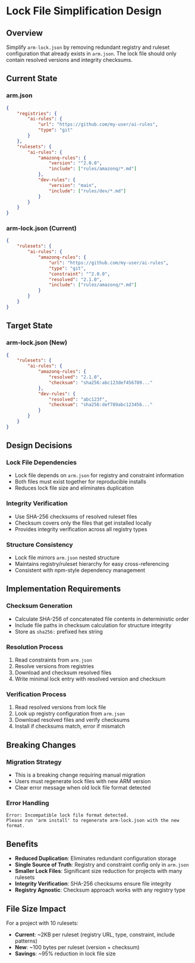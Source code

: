 # Lock File Simplification Design

## Overview

Simplify `arm-lock.json` by removing redundant registry and ruleset configuration that already exists in `arm.json`. The lock file should only contain resolved versions and integrity checksums.

## Current State

### arm.json
```json
{
    "registries": {
        "ai-rules": {
            "url": "https://github.com/my-user/ai-rules",
            "type": "git"
        }
    },
    "rulesets": {
        "ai-rules": {
            "amazonq-rules": {
                "version": "^2.0.0",
                "include": ["rules/amazonq/*.md"]
            },
            "dev-rules": {
                "version": "main",
                "include": ["rules/dev/*.md"]
            }
        }
    }
}
```

### arm-lock.json (Current)
```json
{
    "rulesets": {
        "ai-rules": {
            "amazonq-rules": {
                "url": "https://github.com/my-user/ai-rules",
                "type": "git",
                "constraint": "^2.0.0",
                "resolved": "2.1.0",
                "include": ["rules/amazonq/*.md"]
            }
        }
    }
}
```

## Target State

### arm-lock.json (New)
```json
{
    "rulesets": {
        "ai-rules": {
            "amazonq-rules": {
                "resolved": "2.1.0",
                "checksum": "sha256:abc123def456789..."
            },
            "dev-rules": {
                "resolved": "abc123f",
                "checksum": "sha256:def789abc123456..."
            }
        }
    }
}
```

## Design Decisions

### Lock File Dependencies
- Lock file depends on `arm.json` for registry and constraint information
- Both files must exist together for reproducible installs
- Reduces lock file size and eliminates duplication

### Integrity Verification
- Use SHA-256 checksums of resolved ruleset files
- Checksum covers only the files that get installed locally
- Provides integrity verification across all registry types

### Structure Consistency
- Lock file mirrors `arm.json` nested structure
- Maintains registry/ruleset hierarchy for easy cross-referencing
- Consistent with npm-style dependency management

## Implementation Requirements

### Checksum Generation
- Calculate SHA-256 of concatenated file contents in deterministic order
- Include file paths in checksum calculation for structure integrity
- Store as `sha256:` prefixed hex string

### Resolution Process
1. Read constraints from `arm.json`
2. Resolve versions from registries
3. Download and checksum resolved files
4. Write minimal lock entry with resolved version and checksum

### Verification Process
1. Read resolved versions from lock file
2. Look up registry configuration from `arm.json`
3. Download resolved files and verify checksums
4. Install if checksums match, error if mismatch

## Breaking Changes

### Migration Strategy
- This is a breaking change requiring manual migration
- Users must regenerate lock files with new ARM version
- Clear error message when old lock file format detected

### Error Handling
```
Error: Incompatible lock file format detected.
Please run 'arm install' to regenerate arm-lock.json with the new format.
```

## Benefits

- **Reduced Duplication**: Eliminates redundant configuration storage
- **Single Source of Truth**: Registry and constraint config only in `arm.json`
- **Smaller Lock Files**: Significant size reduction for projects with many rulesets
- **Integrity Verification**: SHA-256 checksums ensure file integrity
- **Registry Agnostic**: Checksum approach works with any registry type

## File Size Impact

For a project with 10 rulesets:
- **Current**: ~2KB per ruleset (registry URL, type, constraint, include patterns)
- **New**: ~100 bytes per ruleset (version + checksum)
- **Savings**: ~95% reduction in lock file size
